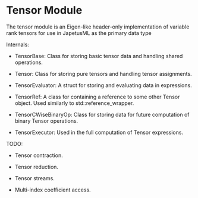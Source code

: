 # Tensor Module
The tensor module is an Eigen-like header-only implementation of variable rank tensors for use in JapetusML as the primary data type

Internals:

 - TensorBase: Class for storing basic tensor data and handling shared operations.

 - Tensor: Class for storing pure tensors and handling tensor assignments.

 - TensorEvaluator: A struct for storing and evaluating data in expressions.

 - TensorRef: A class for containing a reference to some other Tensor object. Used similarly to std::reference_wrapper.

 - TensorCWiseBinaryOp: Class for storing data for future computation of binary Tensor operations.

 - TensorExecutor: Used in the full computation of Tensor expressions.

TODO:

 - Tensor contraction.

 - Tensor reduction.

 - Tensor streams.

 - Multi-index coefficient access.
